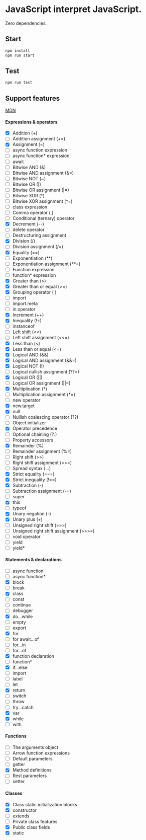 # JavaScript interpret JavaScript.

Zero dependencies.

## Start

```bash
npm install
npm run start
```

## Test

```bash
npm run test
```

## Support features

[MDN](https://developer.mozilla.org/en-US/docs/Web/JavaScript/Reference/Operators/Operator_Precedence)

#### Expressions & operators

* [x] Addition (+)
* [ ] Addition assignment (+=)
* [x] Assignment (=)
* [ ] async function expression
* [ ] async function* expression
* [ ] await
* [ ] Bitwise AND (&)
* [ ] Bitwise AND assignment (&=)
* [ ] Bitwise NOT (~)
* [ ] Bitwise OR (|)
* [ ] Bitwise OR assignment (|=)
* [ ] Bitwise XOR (^)
* [ ] Bitwise XOR assignment (^=)
* [ ] class expression
* [ ] Comma operator (,)
* [ ] Conditional (ternary) operator
* [x] Decrement (--)
* [ ] delete operator
* [ ] Destructuring assignment
* [x] Division (/)
* [ ] Division assignment (/=)
* [x] Equality (==)
* [ ] Exponentiation (**)
* [ ] Exponentiation assignment (**=)
* [ ] Function expression
* [ ] function* expression
* [x] Greater than (>)
* [x] Greater than or equal (>=)
* [x] Grouping operator ( )
* [ ] import
* [ ] import.meta
* [ ] in operator
* [x] Increment (++)
* [x] Inequality (!=)
* [ ] instanceof
* [ ] Left shift (<<)
* [ ] Left shift assignment (<<=)
* [x] Less than (<)
* [x] Less than or equal (<=)
* [x] Logical AND (&&)
* [x] Logical AND assignment (&&=)
* [x] Logical NOT (!)
* [ ] Logical nullish assignment (??=)
* [x] Logical OR (||)
* [ ] Logical OR assignment (||=)
* [x] Multiplication (*)
* [ ] Multiplication assignment (*=)
* [ ] new operator
* [x] new.target
* [x] null
* [ ] Nullish coalescing operator (??)
* [ ] Object initializer
* [x] Operator precedence
* [ ] Optional chaining (?.)
* [ ] Property accessors
* [x] Remainder (%)
* [ ] Remainder assignment (%=)
* [ ] Right shift (>>)
* [ ] Right shift assignment (>>=)
* [ ] Spread syntax (...)
* [x] Strict equality (===)
* [x] Strict inequality (!==)
* [x] Subtraction (-)
* [ ] Subtraction assignment (-=)
* [ ] super
* [x] this
* [ ] typeof
* [x] Unary negation (-)
* [x] Unary plus (+)
* [ ] Unsigned right shift (>>>)
* [ ] Unsigned right shift assignment (>>>=)
* [ ] void operator
* [ ] yield
* [ ] yield*

#### Statements & declarations

* [ ] async function
* [ ] async function*
* [x] block
* [ ] break
* [x] class
* [ ] const
* [ ] continue
* [ ] debugger
* [x] do...while
* [ ] empty
* [ ] export
* [x] for
* [ ] for await...of
* [ ] for...in
* [ ] for...of
* [x] function declaration
* [ ] function*
* [x] if...else
* [ ] import
* [ ] label
* [ ] let
* [x] return
* [ ] switch
* [ ] throw
* [ ] try...catch
* [x] var
* [x] while
* [ ] with

#### Functions

* [ ] The arguments object
* [ ] Arrow function expressions
* [ ] Default parameters
* [ ] getter
* [x] Method definitions
* [ ] Rest parameters
* [ ] setter

#### Classes

* [x] Class static initialization blocks
* [x] constructor
* [ ] extends
* [ ] Private class features
* [x] Public class fields
* [x] static